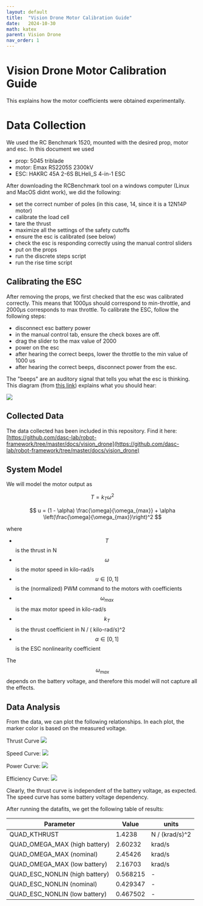 ```yaml
---
layout: default
title:  "Vision Drone Motor Calibration Guide"
date:   2024-10-30
math: katex
parent: Vision Drone
nav_order: 1
---
```


# Vision Drone Motor Calibration Guide
This explains how the motor coefficients were obtained experimentally. 



# Data Collection

We used the RC Benchmark 1520, mounted with the desired prop, motor and esc. In this document we used
- prop: 5045 triblade
- motor: Emax RS2205S 2300kV
- ESC: HAKRC 45A 2-6S BLHeli_S 4-in-1 ESC

After downloading the RCBenchmark tool on a windows computer (Linux and MacOS didnt work), we did the following:
- set the correct number of poles (in this case, 14, since it is a 12N14P motor)
- calibrate the load cell
- tare the thrust
- maximize all the settings of the safety cutoffs
- ensure the esc is calibrated (see below)
- check the esc is responding correctly using the manual control sliders
- put on the props
- run the discrete steps script
- run the rise time script


## Calibrating the ESC
After removing the props, we first checked that the esc was calibrated correctly. This means that 1000μs should correspond to min-throttle, and 2000μs corresponds to max throttle. 
To calibrate the ESC, follow the following steps:
- disconnect esc battery power
- in the manual control tab, ensure the check boxes are off.
- drag the slider to the max value of 2000
- power on the esc
- after hearing the correct beeps, lower the throttle to the min value of 1000 us
- after hearing the correct beeps, disconnect power from the esc. 

The "beeps" are an auditory signal that tells you what the esc is thinking. This diagram (from [this link](https://github.com/4712/BLHeliSuite/blob/master/Manuals/BLHeli_S%20manual%20SiLabs%20Rev16.x.pdf)) explains what you should hear:

![](./imgs/esc_calibration.png)



## Collected Data

The data collected has been included in this repository. Find it here: [https://github.com/dasc-lab/robot-framework/tree/master/docs/vision_drone](https://github.com/dasc-lab/robot-framework/tree/master/docs/vision_drone)

## System Model

We will model the motor output as 

$$
T = k_T \omega^2
$$

$$
u = (1 - \alpha) \frac{\omega}{\omega_{max}} + \alpha \left(\frac{\omega}{\omega_{max}}\right)^2
$$

where
- $$T$$ is the thrust in N
- $$\omega$$ is the motor speed in kilo-rad/s
- $$u \in [0, 1]$$ is the (normalized) PWM command to the motors
with coefficients
- $$\omega_{max}$$ is the max motor speed in kilo-rad/s
- $$k_T$$ is the thrust coefficient in N / ( kilo-rad/s)^2
- $$\alpha \in [0, 1]$$ is the ESC nonlinearity coefficient

The $$\omega_{max}$$ depends on the battery voltage, and therefore this model will not capture all the effects.


## Data Analysis

From the data, we can plot the following relationships. In each plot, the marker color is based on the measured voltage.

Thrust Curve
![](./imgs/thrust_curve.svg)

Speed Curve:
![](./imgs/speed_curve.svg)

Power Curve:
![](./imgs/power_curve.svg)

Efficiency Curve:
![](./imgs/efficiency_curve.svg)


Clearly, the thrust curve is independent of the battery voltage, as expected. 
The speed curve has some battery voltage dependency.

After running the datafits, we get the following table of results:

| Parameter | Value | units |
| ---------- | ------- | ------- |
| QUAD_KTHRUST |     1.4238 | N / (krad/s)^2 | 
| QUAD_OMEGA_MAX (high battery)	| 2.60232 | krad/s | 
| QUAD_OMEGA_MAX (nominal) | 2.45426 | krad/s | 
| QUAD_OMEGA_MAX (low battery) | 2.16703 | krad/s | 
| QUAD_ESC_NONLIN (high battery) | 0.568215 | 	- | 
| QUAD_ESC_NONLIN (nominal)	| 0.429347 | 	- | 
| QUAD_ESC_NONLIN (low battery)	| 0.467502 | 	- | 


